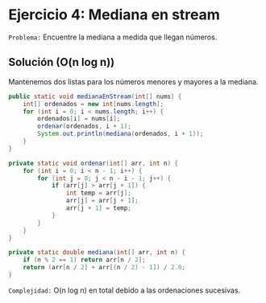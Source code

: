 # **Ejercicio 4: Mediana en stream**

`Problema:` Encuentre la mediana a medida que llegan números.

## **Solución (O(n log n))**

Mantenemos dos listas para los números menores y mayores a la mediana.

```java
public static void medianaEnStream(int[] nums) {
    int[] ordenados = new int[nums.length];
    for (int i = 0; i < nums.length; i++) {
        ordenados[i] = nums[i];
        ordenar(ordenados, i + 1);
        System.out.println(mediana(ordenados, i + 1));
    }
}

private static void ordenar(int[] arr, int n) {
    for (int i = 0; i < n - 1; i++) {
        for (int j = 0; j < n - i - 1; j++) {
            if (arr[j] > arr[j + 1]) {
                int temp = arr[j];
                arr[j] = arr[j + 1];
                arr[j + 1] = temp;
            }
        }
    }
}

private static double mediana(int[] arr, int n) {
    if (n % 2 == 1) return arr[n / 2];
    return (arr[n / 2] + arr[(n / 2) - 1]) / 2.0;
}
```

`Complejidad:` O(n log n) en total debido a las ordenaciones sucesivas.
